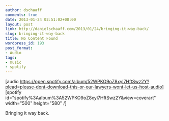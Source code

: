 ```yaml
---
author: dschaaff
comments: true
date: 2013-01-24 02:51:02+00:00
layout: post
link: http://danielschaaff.com/2013/01/24/bringing-it-way-back/
slug: bringing-it-way-back
title: No Content Found
wordpress_id: 193
post_format:
- Audio
tags:
- music
- spotify
---
```


[audio https://open.spotify.com/album/52WPKO9oZ8xyl7HftSwz2Y?plead=please-dont-download-this-or-our-lawyers-wont-let-us-host-audio]
[spotify id="spotify%3Aalbum%3A52WPKO9oZ8xyl7HftSwz2Y&view=coverart" width="500" height="580" /]


Bringing it way back.
